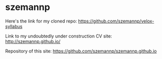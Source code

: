 # szemannp

Here's the link for my cloned repo: https://github.com/szemannp/velox-syllabus

Link to my undoubtedly under construction CV site: http://szemannp.github.io/

Repository of this site: https://github.com/szemannp/szemannp.github.io


